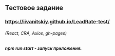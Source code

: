## Тестовое задание

### https://iivanitskiy.github.io/LeadRate-test/

###### (React, CRA, Axios, gh-pages)

##### npm run start - запуск приложения.
